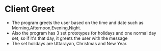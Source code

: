 # Client Greet
- The program greets the user based on the time and date such as Morning,Afternoon,Evening,Night.
- Also the program has 3 set prototypes for holidays and one normal day set, so if it's that day, it greets the user with the message
- The set holidays are Uttarayan, Christmas and New Year.